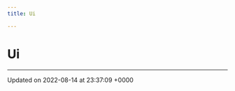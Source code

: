```yaml
---
title: Ui

---
```


# Ui








-------------------------------

Updated on 2022-08-14 at 23:37:09 +0000